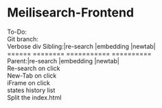 # Meilisearch-Frontend

To-Do:  
Git branch:  
Verbose div
Sibling:|re-search |embedding |newtab|  
====== ======== =========== ==========  
Parent:|re-search |embedding |newtab|  
  Re-search on click  
  New-Tab on click  
  iFrame on click  
states history list  
Split the index.html  
